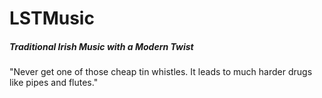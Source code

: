 # LSTMusic
##### Traditional Irish Music with a Modern Twist


"Never get one of those cheap tin whistles. It leads to much harder drugs like pipes and flutes."
